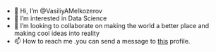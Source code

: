 - 👋 Hi, I’m @VasiliyAMelkozerov
- 👀 I’m interested in Data Science
- 💞️ I’m looking to collaborate on making the world a better place and making cool ideas into reality
- 📫 How to reach me .you can send a message to <a href="https://www.linkedin.com/in/vasiliy-melkozerov/">this</a> profile.

